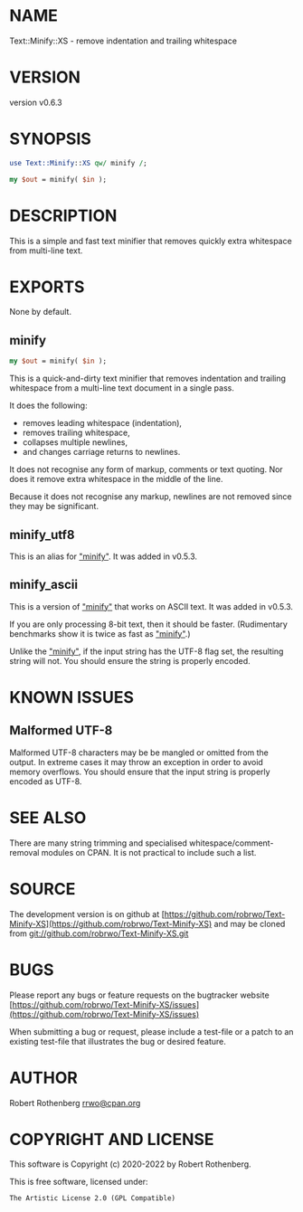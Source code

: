 # NAME

Text::Minify::XS - remove indentation and trailing whitespace

# VERSION

version v0.6.3

# SYNOPSIS

```perl
use Text::Minify::XS qw/ minify /;

my $out = minify( $in );
```

# DESCRIPTION

This is a simple and fast text minifier that removes quickly extra
whitespace from multi-line text.

# EXPORTS

None by default.

## minify

```perl
my $out = minify( $in );
```

This is a quick-and-dirty text minifier that removes indentation and
trailing whitespace from a multi-line text document in a single pass.

It does the following:

- removes leading whitespace (indentation),
- removes trailing whitespace,
- collapses multiple newlines,
- and changes carriage returns to newlines.

It does not recognise any form of markup, comments or text quoting.
Nor does it remove extra whitespace in the middle of the line.

Because it does not recognise any markup, newlines are not removed
since they may be significant.

## minify\_utf8

This is an alias for ["minify"](#minify).  It was added in v0.5.3.

## minify\_ascii

This is a version of ["minify"](#minify) that works on ASCII text. It was added in v0.5.3.

If you are only processing 8-bit text, then it should be faster.
(Rudimentary benchmarks show it is twice as fast as ["minify"](#minify).)

Unlike the ["minify"](#minify), if the input string has the UTF-8 flag set, the
resulting string will not.  You should ensure the string is properly
encoded.

# KNOWN ISSUES

## Malformed UTF-8

Malformed UTF-8 characters may be be mangled or omitted from the
output.  In extreme cases it may throw an exception in order to avoid
memory overflows. You should ensure that the input string is properly
encoded as UTF-8.

# SEE ALSO

There are many string trimming and specialised whitespace/comment-removal modules on CPAN.
It is not practical to include such a list.

# SOURCE

The development version is on github at [https://github.com/robrwo/Text-Minify-XS](https://github.com/robrwo/Text-Minify-XS)
and may be cloned from [git://github.com/robrwo/Text-Minify-XS.git](git://github.com/robrwo/Text-Minify-XS.git)

# BUGS

Please report any bugs or feature requests on the bugtracker website
[https://github.com/robrwo/Text-Minify-XS/issues](https://github.com/robrwo/Text-Minify-XS/issues)

When submitting a bug or request, please include a test-file or a
patch to an existing test-file that illustrates the bug or desired
feature.

# AUTHOR

Robert Rothenberg <rrwo@cpan.org>

# COPYRIGHT AND LICENSE

This software is Copyright (c) 2020-2022 by Robert Rothenberg.

This is free software, licensed under:

```
The Artistic License 2.0 (GPL Compatible)
```
